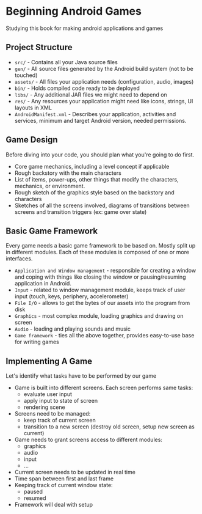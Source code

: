 # Beginning Android Games
Studying this book for making android applications and games

## Project Structure
- `src/` - Contains all your Java source files
- `gen/` - All source files generated by the Android build system (not to be touched)
- `assets/` - All files your application needs (configuration, audio, images)
- `bin/` - Holds compiled code ready to be deployed
- `libs/` - Any additional JAR files we might need to depend on
- `res/` - Any resources your application might need like icons, strings, UI layouts in XML
- `AndroidManifest.xml` - Describes your application, activities and services, minimum and target Android version, needed permissions.

## Game Design
Before diving into your code, you should plan what you're going to do first.
- Core game mechanics, including a level concept if applicable
- Rough backstory with the main characters
- List of items, power-ups, other things that modify the characters, mechanics, or environment.
- Rough sketch of the graphics style based on the backstory and characters
- Sketches of all the screens involved, diagrams of transitions between screens and transition triggers (ex: game over state)

## Basic Game Framework
Every game needs a basic game framework to be based on. Mostly split up in different modules. Each of these modules is composed of one or more interfaces.
- `Application and Window management` - responsible for creating a window and coping with things like closing the window or pausing/resuming application in Android.
- `Input` - related to window management module, keeps track of user input (touch, keys, periphery, accelerometer)
- `File I/O` - allows to get the bytes of our assets into the program from disk
- `Graphics` - most complex module, loading graphics and drawing on screen
- `Audio` - loading and playing sounds and music
- `Game framework` - ties all the above together, provides easy-to-use base for writing games

## Implementing A Game
Let's identify what tasks have to be performed by our game
- Game is built into different screens. Each screen performs same tasks:
  - evaluate user input
  - apply input to state of screen
  - rendering scene
- Screens need to be managed:
  - keep track of current screen
  - transition to a new screen (destroy old screen, setup new screen as current)
- Game needs to grant screens access to different modules:
  - graphics
  - audio
  - input
  - ...
- Current screen needs to be updated in real time
- Time span between first and last frame
- Keeping track of current window state:
  - paused
  - resumed
- Framework will deal with setup

